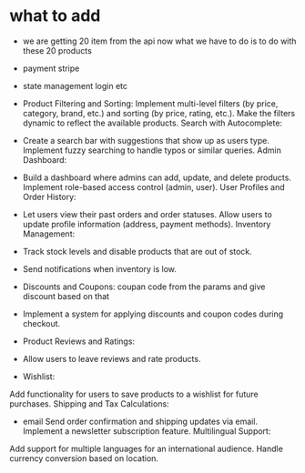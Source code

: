 # what to add 
- we are getting 20 item from the api now what we have to do is to do with these 20 products 

- payment stripe 
- state management login etc 
- Product Filtering and Sorting:
    Implement multi-level filters (by price, category, brand, etc.) and sorting (by price, rating, etc.).
    Make the filters dynamic to reflect the available products.
    Search with Autocomplete:

- Create a search bar with suggestions that show up as users type.
        Implement fuzzy searching to handle typos or similar queries.
        Admin Dashboard:

- Build a dashboard where admins can add, update, and delete products.
    Implement role-based access control (admin, user).
    User Profiles and Order History:

- Let users view their past orders and order statuses.
    Allow users to update profile information (address, payment methods).
    Inventory Management:

- Track stock levels and disable products that are out of stock.

- Send notifications when inventory is low.

- Discounts and Coupons:
    coupan code from the params and give discount based on that 

- Implement a system for applying discounts and coupon codes during checkout.
    
- Product Reviews and Ratings:

- Allow users to leave reviews and rate products.

- Wishlist:

Add functionality for users to save products to a wishlist for future purchases.
Shipping and Tax Calculations:



- email 
Send order confirmation and shipping updates via email.
Implement a newsletter subscription feature.
Multilingual Support:

Add support for multiple languages for an international audience.
Handle currency conversion based on location.